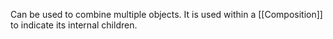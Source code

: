 Can be used to combine multiple objects. It is used within a [[Composition]] to indicate its internal children.